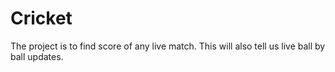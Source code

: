 # Cricket
The project is to find score of any live match.
This will also tell us live ball by ball updates.
